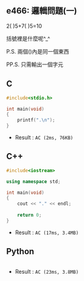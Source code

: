## e466: 邏輯問題(一)
2( )5+7( )5=10

括號裡是什麼呢^_^

P.S. 兩個()內是同一個東西

PP.S. 只需輸出一個字元

## C
```C
#include<stdio.h>

int main(void)
{
	printf(".\n");
}
```
 * Result : `AC (2ms, 76KB)`

## C++
```C++
#include<iostream>

using namespace std;

int main(void)
{
	cout << "." << endl;
	
	return 0;
}
```
 * Result : `AC (17ms, 3.4MB)`

## Python
```python

```
 * Result : `AC (23ms, 3.8MB)`
